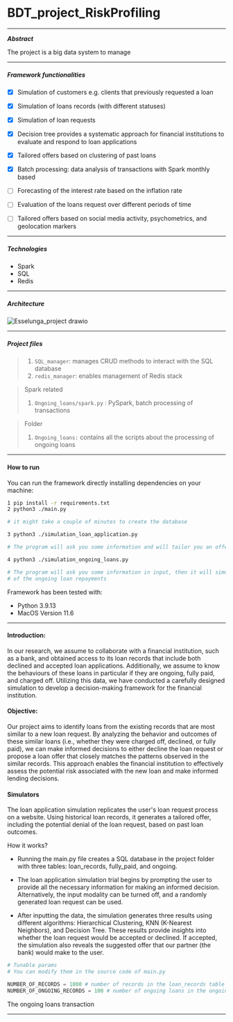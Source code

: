 # BDT_project_RiskProfiling

---

***Abstract***

The project is a big data system to manage

---

##### Framework functionalities


- [x] Simulation of customers e.g. clients that previously requested a loan

- [x] Simulation of loans records (with different statuses)

- [x] Simulation of loan requests

- [x] Decision tree provides a systematic approach for financial institutions to evaluate and respond to loan applications
      
- [x] Tailored offers based on clustering of past loans 

- [x] Batch processing: data analysis of transactions with Spark monthly based

- [ ] Forecasting of the interest rate based on the inflation rate

- [ ] Evaluation of the loans request over different periods of time

- [ ] Tailored offers based on social media activity, psychometrics, and geolocation markers 

  

---

##### Technologies

+ Spark
+ SQL
+ Redis

---

##### Architecture

![Esselunga_project drawio](https://user-images.githubusercontent.com/61838905/176533733-2c342f80-1883-4be3-8182-f263f1c4420c.png)



---



##### Project files

> 1. `SQL_manager`:  manages CRUD methods to interact with the SQL database
> 2. `redis_manager`: enables management of Redis stack



> Spark related
>
> 1. `Ongoing_loans/spark.py` : PySpark, batch processing of transactions



> Folder
>
> 1. `Ongoing_loans:` contains all the scripts about the processing of ongoing loans


---

#### How to run

You can run the framework directly installing dependencies on your machine:

```bash
1 pip install -r requirements.txt 
2 python3 ./main.py

# it might take a couple of minutes to create the database

3 python3 ./simulation_loan_application.py

# The program will ask you some information and will tailor you an offer

4 python3 ./simulation_ongoing_loans.py

# The program will ask you some information in input, then it will simulate n months of transaction and count payments and delays 
# of the ongoing loan repayments
```

Framework has been tested with:

- Python 3.9.13
- MacOS Version 11.6

---

#### Introduction: 

In our research, we assume to collaborate with a financial institution, such as a bank, and obtained access to its loan records that include both declined and accepted loan applications. Additionally, we assume to know the behaviours of these loans in particular  if they are ongoing, fully paid, and charged off. Utilizing this data, we have conducted a carefully designed simulation to develop a decision-making framework for the financial institution.

#### Objective: 

Our project aims to identify loans from the existing records that are most similar to a new loan request. By analyzing the behavior and outcomes of these similar loans (i.e., whether they were charged off, declined, or fully paid), we can make informed decisions to either decline the loan request or propose a loan offer that closely matches the patterns observed in the similar records. This approach enables the financial institution to effectively assess the potential risk associated with the new loan and make informed lending decisions.

#### Simulators

The loan application simulation replicates the user's loan request process on a website. Using historical loan records, it generates a tailored offer, including the potential denial of the loan request, based on past loan outcomes.


How it works?

- Running the main.py file creates a SQL database in the project folder with three tables: loan_records, fully_paid, and ongoing.

- The loan application simulation trial begins by prompting the user to provide all the necessary information for making an informed decision. Alternatively, the input modality can be turned off, and a randomly generated loan request can be used.

- After inputting the data, the simulation generates three results using different algorithms: Hierarchical Clustering, KNN (K-Nearest Neighbors), and Decision Tree. These results provide insights into whether the loan request would be accepted or declined. If accepted, the simulation also reveals the suggested offer that our partner (the bank) would make to the user.

```python
# Tunable params
# You can modify them in the source code of main.py

NUMBER_OF_RECORDS = 1000 # number of records in the loan_records table
NUMBER_OF_ONGOING_RECORDS = 100 # number of ongoing loans in the ongoing table 
```

The ongoing loans transaction

---


